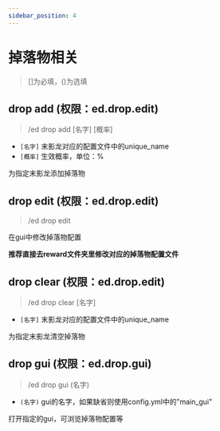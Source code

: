 ```yaml
---
sidebar_position: 4
---
```


# 掉落物相关
> []为必填，()为选填

## drop add (权限：ed.drop.edit)
> /ed drop add \[名字] \[概率]
* `[名字]` 末影龙对应的配置文件中的unique_name
* `[概率]` 生效概率，单位：%

为指定末影龙添加掉落物

## drop edit (权限：ed.drop.edit)
> /ed drop edit

在gui中修改掉落物配置

**推荐直接去reward文件夹里修改对应的掉落物配置文件**

## drop clear (权限：ed.drop.edit)
> /ed drop clear \[名字]
* `[名字]` 末影龙对应的配置文件中的unique_name

为指定末影龙清空掉落物

## drop gui (权限：ed.drop.gui)
> /ed drop gui (名字)
* `(名字)` gui的名字，如果缺省则使用config.yml中的"main_gui"

打开指定的gui，可浏览掉落物配置等
